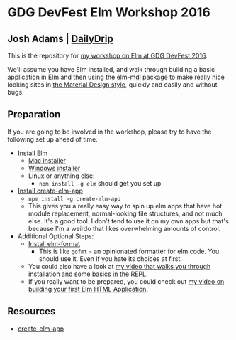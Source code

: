 # GDG DevFest Elm Workshop 2016
## Josh Adams | [DailyDrip](http://www.dailydrip.com)

This is the repository for [my workshop on Elm at GDG DevFest
2016](https://gdgcapitalregion.bitbucket.io/schedule/day1?sessionId=118).

We'll assume you have Elm installed, and walk through building a basic
application in Elm and then using the
[elm-mdl](https://debois.github.io/elm-mdl/) package to make really nice looking
sites in [the Material Design style](https://material.io/), quickly and easily
and without bugs.

## Preparation

If you are going to be involved in the workshop, please try to have the
following set up ahead of time.

- [Install Elm](https://guide.elm-lang.org/get_started.html#install)
  - [Mac installer](http://install.elm-lang.org/Elm-Platform-0.17.1.pkg)
  - [Windows installer](http://install.elm-lang.org/Elm-Platform-0.17.1.exe)
  - Linux or anything else:
    - `npm install -g elm` should get you set up
- [Install create-elm-app](https://github.com/halfzebra/create-elm-app)
  - `npm install -g create-elm-app`
  - This gives you a really easy way to spin up elm apps that have hot module
    replacement, normal-looking file structures, and not much else.  It's a good
    tool.  I don't tend to use it on my own apps but that's because I'm a weirdo
    that likes overwhelming amounts of control.
- Additional Optional Steps:
  - [Install elm-format](https://github.com/avh4/elm-format)
    - This is like `gofmt` - an opinionated formatter for elm code.  You should
      use it.  Even if you hate its choices at first.
  - You could also have a look at [my video that walks you through installation and
    some basics in the REPL](https://www.dailydrip.com/topics/elm/drips/introduction-and-installing).
  - If you really want to be prepared, you could check out [my video on building
    your first Elm HTML Application](https://www.dailydrip.com/topics/elm/drips/our-first-html-application).

## Resources

- [create-elm-app](https://github.com/halfzebra/create-elm-app)
